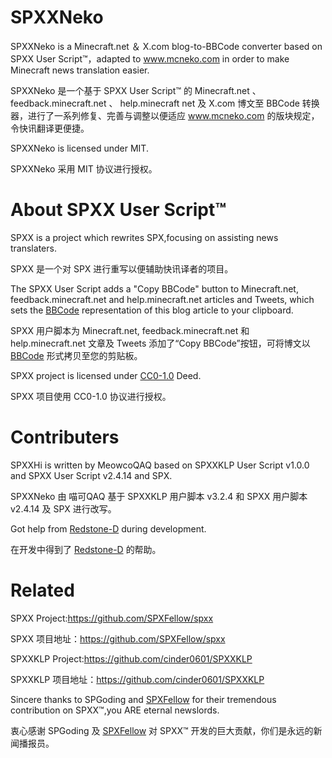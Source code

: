# SPXXNeko
SPXXNeko is a Minecraft.net ＆ X.com blog-to-BBCode converter based on SPXX User Script™️，adapted to www.mcneko.com in order to make Minecraft news translation easier.

SPXXNeko 是一个基于 SPXX User Script™️ 的 Minecraft.net 、 feedback.minecraft.net 、 help.minecraft net 及 X.com 博文至 BBCode 转换器，进行了一系列修复、完善与调整以便适应 www.mcneko.com 的版块规定，令快讯翻译更便捷。

SPXXNeko is licensed under MIT.

SPXXNeko 采用 MIT 协议进行授权。

# About SPXX User Script™️
SPXX is a project which rewrites SPX,focusing on assisting news translaters.

SPXX 是一个对 SPX 进行重写以便辅助快讯译者的项目。

The SPXX User Script adds a "Copy BBCode" button to Minecraft.net, feedback.minecraft.net and help.minecraft.net articles and Tweets, which sets the [BBCode](https://en.m.wikipedia.org/wiki/BBCode) representation of this blog article to your clipboard.

SPXX 用户脚本为 Minecraft.net, feedback.minecraft.net 和 help.minecraft.net 文章及 Tweets 添加了“Copy BBCode”按钮，可将博文以 [BBCode](https://en.m.wikipedia.org/wiki/BBCode) 形式拷贝至您的剪贴板。

SPXX project is licensed under [CC0-1.0](https://creativecommons.org/publicdomain/zero/1.0/) Deed.

SPXX 项目使用 CC0-1.0 协议进行授权。

# Contributers
SPXXHi is written by MeowcoQAQ based on SPXXKLP User Script v1.0.0 and SPXX User Script v2.4.14 and SPX.

SPXXNeko 由 喵可QAQ 基于 SPXXKLP 用户脚本 v3.2.4 和 SPXX 用户脚本 v2.4.14 及 SPX 进行改写。

Got help from [Redstone-D](https://github.com/Redstone-D) during development.

在开发中得到了 [Redstone-D](https://github.com/Redstone-D) 的帮助。

# Related
SPXX Project:https://github.com/SPXFellow/spxx

SPXX 项目地址：https://github.com/SPXFellow/spxx

SPXXKLP Project:https://github.com/cinder0601/SPXXKLP

SPXXKLP 项目地址：https://github.com/cinder0601/SPXXKLP

Sincere thanks to SPGoding and [SPXFellow](https://github.com/SPXFellow) for their tremendous contribution on SPXX™️,you ARE eternal newslords.

衷心感谢 SPGoding 及 [SPXFellow](https://github.com/SPXFellow) 对 SPXX™️ 开发的巨大贡献，你们是永远的新闻播报员。
